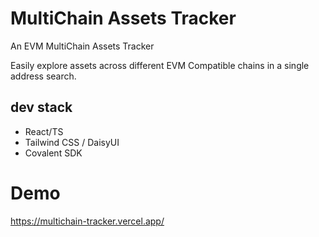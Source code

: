 # MultiChain Assets Tracker
An EVM MultiChain Assets Tracker

Easily explore assets across different EVM Compatible chains in a single address search.

## dev stack
- React/TS
- Tailwind CSS / DaisyUI
- Covalent SDK

# Demo
https://multichain-tracker.vercel.app/